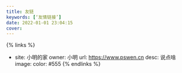 ```yaml
---
title: 友链
keywords: [‘友情链接’]
date: 2022-01-01 23:04:15
cover: 
---
```


{% links %}
- site: 小明的家
  owner: 小明
  url: https://www.pswen.cn
  desc: 说点啥
  image: 
  color: #555
{% endlinks %}
